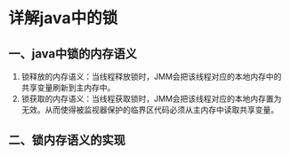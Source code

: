 # 详解java中的锁
## 一、java中锁的内存语义
1. 锁释放的内存语义：当线程释放锁时，JMM会把该线程对应的本地内存中的共享变量刷新到主内存中。
2. 锁获取的内存语义：当线程获取锁时，JMM会把该线程对应的本地内存置为无效。从而使得被监视器保护的临界区代码必须从主内存中读取共享变量。
## 二、锁内存语义的实现 
